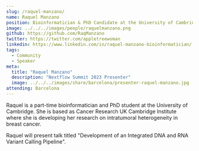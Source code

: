 ```yaml
---
slug: /raquel-manzano/
name: Raquel Manzano
position: Bioinformatician & PhD Candidate at the University of Cambridge
image: ../../../images/people/raquelmanzano.png
github: https://github.com/RaqManzano
twitter: https://twitter.com/appletreewoman
linkedin: https://www.linkedin.com/in/raquel-manzano-bioinformatician/
tags:
  - Community
  - Speaker
meta:
  title: "Raquel Manzano"
  description: "Nextflow Summit 2023 Presenter"
  image: ../../../images/share/barcelona/presenter-raquel-manzano.jpg
attending: Barcelona
---
```


Raquel is a part-time bioinformatician and PhD student at the University of Cambridge. She is based as Cancer Research UK Cambridge Institute where she is developing her research on intratumoral heterogeneity in breast cancer.

Raquel will present talk titled "Development of an Integrated DNA and RNA Variant Calling Pipeline".
